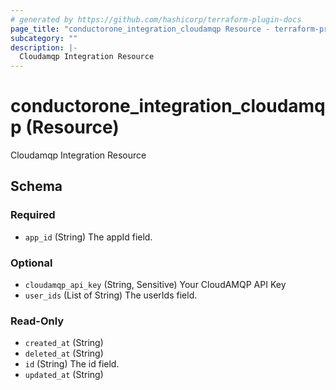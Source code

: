```yaml
---
# generated by https://github.com/hashicorp/terraform-plugin-docs
page_title: "conductorone_integration_cloudamqp Resource - terraform-provider-conductorone"
subcategory: ""
description: |-
  Cloudamqp Integration Resource
---
```


# conductorone_integration_cloudamqp (Resource)

Cloudamqp Integration Resource



<!-- schema generated by tfplugindocs -->
## Schema

### Required

- `app_id` (String) The appId field.

### Optional

- `cloudamqp_api_key` (String, Sensitive) Your CloudAMQP API Key
- `user_ids` (List of String) The userIds field.

### Read-Only

- `created_at` (String)
- `deleted_at` (String)
- `id` (String) The id field.
- `updated_at` (String)
